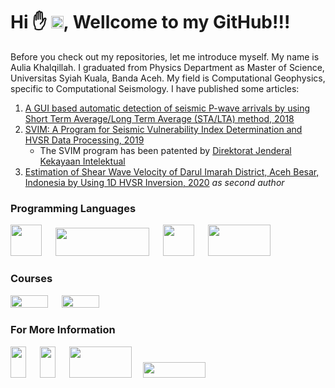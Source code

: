 # Hi :hand: <img width=20 height=20 src="https://www.svgrepo.com/show/242361/indonesia.svg">, Wellcome to my GitHub!!!

Before you check out my repositories, let me introduce myself. My name is Aulia Khalqillah. I graduated from Physics Department as Master of Science, Universitas Syiah Kuala, Banda Aceh. My field is Computational Geophysics, specific to Computational Seismology. I have published some articles:

1. [A GUI based automatic detection of seismic P-wave arrivals by using Short Term Average/Long Term Average (STA/LTA) method, 2018](https://iopscience.iop.org/article/10.1088/1742-6596/1116/3/032014)
2. [SVIM: A Program for Seismic Vulnerability Index Determination and HVSR Data Processing, 2019](https://iopscience.iop.org/article/10.1088/1755-1315/273/1/012016)
    + The SVIM program has been patented by [Direktorat Jenderal Kekayaan Intelektual](https://pdki-indonesia.dgip.go.id/detail/EC00202122057?type=copyright&keyword=SVIM)
3. [Estimation of Shear Wave Velocity of Darul Imarah District, Aceh Besar, Indonesia by Using 1D HVSR Inversion, 2020](https://iopscience.iop.org/article/10.1088/1757-899X/846/1/012068/meta) _as second author_

### Programming Languages
[<img width=50, height=50 src="https://upload.wikimedia.org/wikipedia/commons/archive/2/21/20170128174109%21Matlab_Logo.png">](https://www.mathworks.com/products/matlab.html) &emsp; [<img width=150, height=45, src="https://www.python.org/static/community_logos/python-logo-generic.svg">](https://www.python.org/) &emsp;
[<img width=50, height=50, src="https://upload.wikimedia.org/wikipedia/commons/thumb/b/b8/Fortran_logo.svg/383px-Fortran_logo.svg.png">](https://fortran-lang.org/) &emsp;
[<img width=100, height=50, src="https://www.generic-mapping-tools.org/_static/gmt-logo.png">](https://www.generic-mapping-tools.org/) &emsp;

### Courses
[<img width=60 height=20 src="https://academy.dqlab.id/assets/images/logo-dqlab.png">](https://academy.dqlab.id/) &emsp;
[<img width=60 height=20 src="https://www.udemy.com/staticx/udemy/images/v7/logo-udemy.svg">](https://www.udemy.com/certificate/UC-ee98538a-0bed-424e-8f9c-83a97d672d23/)

### For More Information
[<img width=25 height=50 src="https://upload.wikimedia.org/wikipedia/commons/7/7e/Gmail_icon_%282020%29.svg">](mailto:auliakhalqillah.mail@gmail.com) &emsp; [<img width=25, height=50, src="https://content.linkedin.com/content/dam/me/business/en-us/amp/brand-site/v2/bg/LI-Bug.svg.original.svg">](https://www.linkedin.com/in/aulia-khalqillah-b6571315b/) &emsp; [<img width=100 height=50 src="https://upload.wikimedia.org/wikipedia/commons/2/20/WordPress_logo.svg">](https://www.auliakhalqillah.com) &emsp;[<img width=100 height=25 src="https://upload.wikimedia.org/wikipedia/commons/b/b8/YouTube_Logo_2017.svg">](https://www.youtube.com/c/AuliaKhalqillah/videos)


<!--
**auliakhalqillah/auliakhalqillah** is a ✨ _special_ ✨ repository because its `README.md` (this file) appears on your GitHub profile.

Here are some ideas to get you started:

- 🔭 I’m currently working on ...
- 🌱 I’m currently learning ...
- 👯 I’m looking to collaborate on ...
- 🤔 I’m looking for help with ...
- 💬 Ask me about ...
- 📫 How to reach me: ...
- 😄 Pronouns: ...
- ⚡ Fun fact: ...
-->
